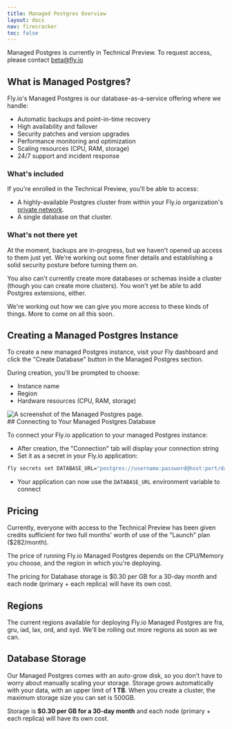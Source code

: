 ```yaml
---
title: Managed Postgres Overview
layout: docs
nav: firecracker
toc: false
---
```


<div class="important icon">Managed Postgres is currently in Technical Preview. To request access, please contact <a href="mailto:beta@Fly.io">beta@fly.io</a></div>

## What is Managed Postgres?

Fly.io's Managed Postgres is our database-as-a-service offering where we handle:

- Automatic backups and point-in-time recovery
- High availability and failover
- Security patches and version upgrades
- Performance monitoring and optimization
- Scaling resources (CPU, RAM, storage)
- 24/7 support and incident response

### What's included

If you're enrolled in the Technical Preview, you'll be able to access:

- A highly-available Postgres cluster from within your Fly.io organization's [private network](/docs/networking/private-networking/).
- A single database on that cluster.

### What's not there yet

At the moment, backups are in-progress, but we haven't opened up access to them just yet. We're working out some finer details and establishing a solid security posture before turning them on.

You also can't currently create more databases or schemas inside a cluster (though you can create more clusters). You won't yet be able to add Postgres extensions, either.

We're working out how we can give you more access to these kinds of things. More to come on all this soon.

## Creating a Managed Postgres Instance

To create a new managed Postgres instance, visit your Fly dashboard and click the "Create Database" button in the Managed Postgres section.

During creation, you'll be prompted to choose:
- Instance name
- Region
- Hardware resources (CPU, RAM, storage)

<div>
    <img src="/static/images/create-mpg.webp" alt="A screenshot of the Managed Postgres page.">
</div>
## Connecting to Your Managed Postgres Database

To connect your Fly.io application to your managed Postgres instance:

- After creation, the "Connection" tab will display your connection string
- Set it as a secret in your Fly.io application:

```cmd
fly secrets set DATABASE_URL="postgres://username:password@host:port/database"
```

- Your application can now use the `DATABASE_URL` environment variable to connect

## Pricing

Currently, everyone with access to the Technical Preview has been given credits sufficient for two full months' worth of use of the "Launch" plan ($282/month).

The price of running Fly.io Managed Postgres depends on the CPU/Memory you choose, and the region in which you're deploying.

The pricing for Database storage is $0.30 per GB for a 30-day month and each node (primary + each replica) will have its own cost.

## Regions

The current regions available for deploying Fly.io Managed Postgres are fra, gru, iad, lax, ord, and syd. We'll be rolling out more regions as soon as we can.

## Database Storage

Our Managed Postgres comes with an auto-grow disk, so you don't have to worry about manually scaling your storage. Storage grows automatically with your data, with an upper limit of **1 TB**. When you create a cluster, the maximum storage size you can set is 500GB.

Storage is **$0.30 per GB for a 30-day month** and each node (primary + each replica) will have its own cost.
